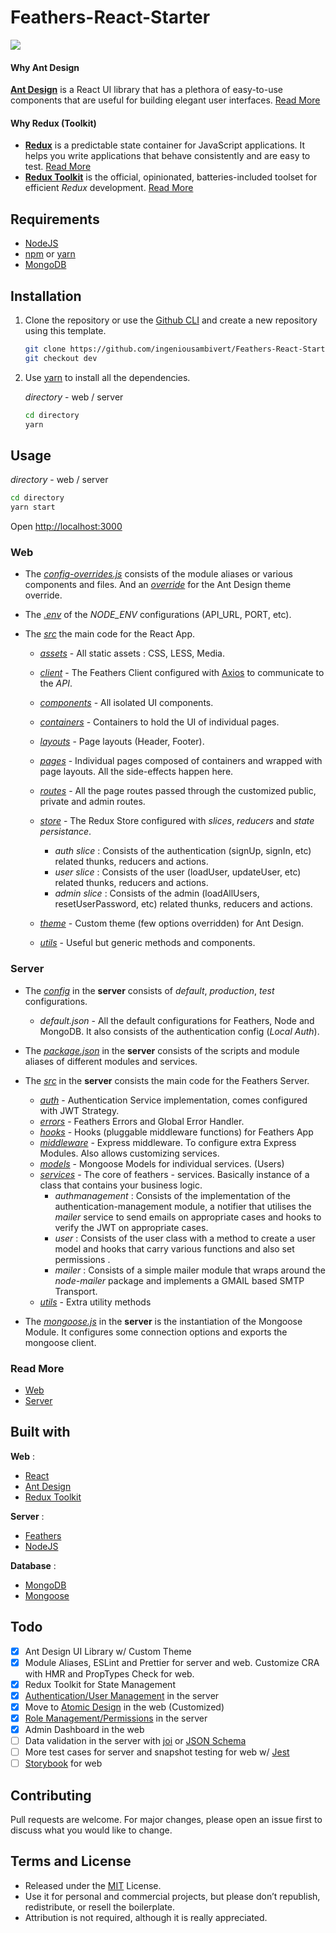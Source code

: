 # Feathers-React-Starter

<img margin="auto" src="https://i.ibb.co/rG3FTQF/hero.png"/>

#### Why Ant Design

[**Ant Design**](https://ant.design) is a React UI library that has a plethora of easy-to-use components that are useful for building elegant user interfaces. [Read More](https://hackernoon.com/interesting-javascript-libraries-born-in-china-d50d1bb81355)

#### Why Redux (Toolkit)

- [**Redux**](https://redux.js.org/) is a predictable state container for JavaScript applications. It helps you write applications that behave consistently and are easy to test. [Read More](https://blog.logrocket.com/why-use-redux-reasons-with-clear-examples-d21bffd5835/)
- [**Redux Toolkit**](https://redux-toolkit.js.org/) is the official, opinionated, batteries-included toolset for efficient _Redux_ development. [Read More](https://medium.com/the-andela-way/why-you-should-use-redux-toolkit-2b73a8e2f75a)

## Requirements

- [NodeJS](https://nodejs.org)
- [npm](https://npmjs.com) or [yarn](https://yarnpkg.com)
- [MongoDB](https://www.mongodb.com)

## Installation

1. Clone the repository or use the [Github CLI](https://cli.github.com/) and create a new repository using this template.

   ```bash
   git clone https://github.com/ingeniousambivert/Feathers-React-Starter.git
   git checkout dev
   ```

2. Use [yarn](https://yarnpkg.com/) to install all the dependencies.

   _directory_ - web / server

   ```bash
   cd directory
   yarn
   ```

## Usage

_directory_ - web / server

```bash
cd directory
yarn start
```

Open <http://localhost:3000>

### Web

- The [_config-overrides.js_](https://github.com/ingeniousambivert/Feathers-React-Starter/blob/antd-dev/web/config-overrides.js) consists of the module aliases or various components and files. And an [_override_](https://github.com/ingeniousambivert/Feathers-React-Starter/blob/antd-dev/web/config-overrides.js) for the Ant Design theme override.

- The [_.env_](https://github.com/ingeniousambivert/Feathers-React-Starter/tree/antd-dev/web/.env) of the _NODE_ENV_ configurations (API_URL, PORT, etc).

- The [_src_](https://github.com/ingeniousambivert/Feathers-React-Starter/tree/antd-dev/web/src) the main code for the React App.

  - [_assets_](https://github.com/ingeniousambivert/Feathers-React-Starter/tree/antd-dev/web/src/assets) - All static assets : CSS, LESS, Media.
  - [_client_](https://github.com/ingeniousambivert/Feathers-React-Starter/tree/antd-dev/web/src/client) - The Feathers Client configured with [Axios](https://github.com/axios/axios) to communicate to the _API_.
  - [_components_](https://github.com/ingeniousambivert/Feathers-React-Starter/tree/antd-dev/web/src/components) - All isolated UI components.
  - [_containers_](https://github.com/ingeniousambivert/Feathers-React-Starter/tree/antd-dev/web/src/containers) - Containers to hold the UI of individual pages.
  - [_layouts_](https://github.com/ingeniousambivert/Feathers-React-Starter/tree/antd-dev/web/src/layouts) - Page layouts (Header, Footer).
  - [_pages_](https://github.com/ingeniousambivert/Feathers-React-Starter/tree/antd-dev/web/src/pages) - Individual pages composed of containers and wrapped with page layouts. All the side-effects happen here.
  - [_routes_](https://github.com/ingeniousambivert/Feathers-React-Starter/tree/antd-dev/web/src/routes) - All the page routes passed through the customized public, private and admin routes.
  - [_store_](https://github.com/ingeniousambivert/Feathers-React-Starter/tree/antd-dev/web/src/store) - The Redux Store configured with _slices_, _reducers_ and _state persistance_.
    - _auth slice_ : Consists of the authentication (signUp, signIn, etc) related thunks, reducers and actions.
    - _user slice_ : Consists of the user (loadUser, updateUser, etc) related thunks, reducers and actions.
    - _admin slice_ : Consists of the admin (loadAllUsers, resetUserPassword, etc) related thunks, reducers and actions.
  - [_theme_](https://github.com/ingeniousambivert/Feathers-React-Starter/tree/antd-dev/web/src/theme) - Custom theme (few options overridden) for Ant Design.

  - [_utils_](https://github.com/ingeniousambivert/Feathers-React-Starter/tree/antd-dev/web/src/utils) - Useful but generic methods and components.

### Server

- The [_config_](https://github.com/ingeniousambivert/Feathers-React-Starter/tree/antd-dev/server/config) in the **server** consists of _default_, _production_, _test_ configurations.
  - _default.json_ - All the default configurations for Feathers, Node and MongoDB. It also consists of the authentication config (_Local Auth_).
- The [_package.json_](https://github.com/ingeniousambivert/Feathers-React-Starter/tree/antd-dev/server/package.json) in the **server** consists of the scripts and module aliases of different modules and services.

- The [_src_](https://github.com/ingeniousambivert/Feathers-React-Starter/tree/antd-dev/server/src) in the **server** consists the main code for the Feathers Server.
  - [_auth_](https://github.com/ingeniousambivert/Feathers-React-Starter/tree/antd-dev/server/src/auth) - Authentication Service implementation, comes configured with JWT Strategy.
  - [_errors_](https://github.com/ingeniousambivert/Feathers-React-Starter/tree/antd-dev/server/src/errors) - Feathers Errors and Global Error Handler.
  - [_hooks_](https://github.com/ingeniousambivert/Feathers-React-Starter/tree/antd-dev/server/src/hooks) - Hooks (pluggable middleware functions) for Feathers App
  - [_middleware_](https://github.com/ingeniousambivert/Feathers-React-Starter/tree/antd-dev/server/src/middleware) - Express middleware. To configure extra Express Modules. Also allows customizing services.
  - [_models_](https://github.com/ingeniousambivert/Feathers-React-Starter/tree/antd-dev/server/src/models) - Mongoose Models for individual services. (Users)
  - [_services_](https://github.com/ingeniousambivert/Feathers-React-Starter/tree/antd-dev/server/src/services) - The core of feathers - services. Basically instance of a class that contains your business logic.
    - _authmanagement_ : Consists of the implementation of the authentication-management module, a notifier that utilises the _mailer_ service to send emails on appropriate cases and hooks to verify the JWT on appropriate cases.
    - _user_ : Consists of the user class with a method to create a user model and hooks that carry various functions and also set permissions .
    - _mailer_ : Consists of a simple mailer module that wraps around the _node-mailer_ package and implements a GMAIL based SMTP Transport.
  - [_utils_](https://github.com/ingeniousambivert/Feathers-React-Starter/tree/antd-dev/server/src/utils) - Extra utility methods
- The [_mongoose.js_](https://github.com/ingeniousambivert/Feathers-React-Starter/tree/antd-dev/server/mongoose.js) in the **server** is the instantiation of the Mongoose Module. It configures some connection options and exports the mongoose client.

### Read More

- [Web](https://github.com/ingeniousambivert/Feathers-React-Starter/tree/antd-dev/web)
- [Server](https://github.com/ingeniousambivert/Feathers-React-Starter/tree/antd-dev/server)

## Built with

**Web** :

- [React](https://www.reactjs.org)
- [Ant Design](https://ant.design)
- [Redux Toolkit](https://redux-toolkit.js.org/)

**Server** :

- [Feathers](https://docs.feathersjs.com)
- [NodeJS](https://nodejs.org)

**Database** :

- [MongoDB](https://www.mongodb.com)
- [Mongoose](https://mongoosejs.com/)

## Todo

- [x] Ant Design UI Library w/ Custom Theme
- [x] Module Aliases, ESLint and Prettier for server and web. Customize CRA with HMR and PropTypes Check for web.
- [x] Redux Toolkit for State Management
- [x] [Authentication/User Management](https://github.com/feathersjs-ecosystem/feathers-authentication-management/blob/master/docs.md) in the server
- [x] Move to [Atomic Design](https://bradfrost.com/blog/post/atomic-web-design/) in the web (Customized)
- [x] [Role Management/Permissions](https://github.com/feathersjs-ecosystem/feathers-permissions) in the server
- [x] Admin Dashboard in the web
- [ ] Data validation in the server with [joi](https://joi.dev/api/) or [JSON Schema](https://simonplend.com/how-to-handle-request-validation-in-your-express-api/)
- [ ] More test cases for server and snapshot testing for web w/ [Jest](https://jestjs.io/)
- [ ] [Storybook](https://storybook.js.org/) for web

## Contributing

Pull requests are welcome. For major changes, please open an issue first to discuss what you would like to change.

## Terms and License

- Released under the [MIT](https://choosealicense.com/licenses/mit/) License.
- Use it for personal and commercial projects, but please don’t republish, redistribute, or resell the boilerplate.
- Attribution is not required, although it is really appreciated.
